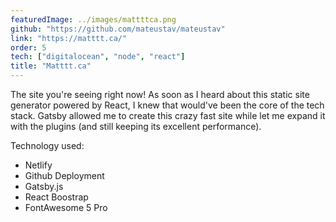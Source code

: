```yaml
---
featuredImage: ../images/mattttca.png
github: "https://github.com/mateustav/mateustav"
link: "https://matttt.ca/"
order: 5
tech: ["digitalocean", "node", "react"]
title: "Matttt.ca"
---
```


The site you're seeing right now! As soon as I heard about this static site generator powered by React, I knew that would've been the core of the tech stack. Gatsby allowed me to create this crazy fast site while let me expand it with the plugins (and still keeping its excellent performance).

Technology used:

- Netlify
- Github Deployment
- Gatsby.js
- React Boostrap
- FontAwesome 5 Pro
